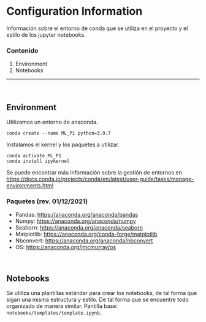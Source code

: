 # Configuration Information

Información sobre el entorno de conda que se utiliza en el proyecto y el estilo de los jupyter notebooks. 

### Contenido
1. Environment
2. Notebooks

---

<br>

## Environment
Utilizamos un entorno de anaconda.
```
conda create --name ML_P1 python=3.9.7
```
Instalamos el kernel y los paquetes a utilizar.
```
conda activate ML_P1
conda install ipykernel
```
Se puede encontrar más información sobre la gestión de entornos en https://docs.conda.io/projects/conda/en/latest/user-guide/tasks/manage-environments.html

### Paquetes (rev. 01/12/2021)
* Pandas: https://anaconda.org/anaconda/pandas
* Numpy: https://anaconda.org/anaconda/numpy
* Seaborn: https://anaconda.org/anaconda/seaborn
* Matplotlib: https://anaconda.org/conda-forge/matplotlib
* Nbconvert: https://anaconda.org/anaconda/nbconvert
* OS: https://anaconda.org/jmcmurray/os

<br>

## Notebooks
Se utiliza una plantillas estándar para crear los notebooks, de tal forma que sigan una misma estructura y estilo. De tal forma que se encuentre todo organizado de manera similar. 
Pantilla base: ```notebooks/templates/template.ipynb```.
